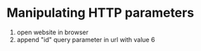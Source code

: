 # Manipulating HTTP parameters

1. open website in browser
2. append "id" query parameter in url with value 6